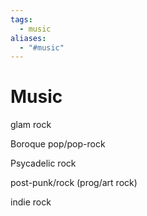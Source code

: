 ```yaml
---
tags:
  - music
aliases:
  - "#music"
---
```


# Music

glam rock

Boroque pop/pop-rock

Psycadelic rock

post-punk/rock (prog/art rock)

indie rock
